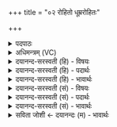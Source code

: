 +++
title = "०२ रोहितो धूम्ररोहितः"

+++
<details><summary>पदपाठः</summary>

रोहि॑तः। धू॒म्ररो॑हित॒ इति॑ धू॒म्ररो॑हितः। क॒र्कन्धु॑रोहित॒ऽइति॑ क॒र्कन्धु॑ऽरोहितः। ते। सौ॒म्याः। ब॒भ्रुः। अ॒रुणब॑भ्रु॒रिति॑ अरु॒णऽब॑भ्रुः॒। शुक॑बभ्रु॒रिति॒ शुक॑ऽबभ्रुः। ते। वा॒रु॒णाः। शि॒ति॒रन्ध्र॒ऽइति॑ शि॒ति॒ऽरन्ध्रः। अ॒न्यतः॑शितिरन्ध्र॒ऽइत्य॒न्यतः॑ऽशितिरन्ध्रः। स॒म॒न्तशि॑तिरन्ध्र॒ऽइति॑ सम॒न्तऽशि॑तिरन्ध्रः। ते। सा॒वि॒त्राः। शि॒ति॒बा॒हुरिति॑ शितिऽबा॒हुः। अ॒न्यतः॑शि॑तिबाहु॒रित्य॒न्यतः॑ऽशितिबाहुः। स॒म॒न्तशि॑तिबाहु॒रिति॑ सम॒न्तऽशि॑तिबाहुः। ते। बा॒र्ह॒स्प॒त्याः। पृष॑ती। क्षु॒द्रपृ॑ष॒तीति॑ क्षु॒द्रऽषृ॑पती। स्थू॒लपृ॑ष॒तीति॑ स्थू॒लऽपृ॑षती। ताः। मैत्रा॒व॒रु॒ण्यः᳖। २।
</details>

<details><summary>अधिमन्त्रम् (VC)</summary>

- सोमादयो देवताः
- प्रजापतिर्ऋषिः
- निचृत्संकृतिः
- गान्धारः
</details>

<details><summary>दयानन्द-सरस्वती (हि) - विषयः</summary>

फिर कौन पशु कैसे गुणवाले हैं? इस विषय को अगले मन्त्र में कहा है ॥
</details>

<details><summary>दयानन्द-सरस्वती (हि) - पदार्थः</summary>

पदार्थान्वयभाषाः -  हे मनुष्यो तुम को जो (रोहितः) सामान्य लाल (धूम्ररोहितः) धुमेला लाल और (कर्कन्धुरोहितः) पके बेर के समान लाल पशु हैं, (ते) वे (सौम्याः) सोम देवता अर्थात् सोम गुणवाले, जो (बभ्रुः) न्योला के समान धुमेला (अरुणबभ्रुः) लालामी लिये हुए न्योले के समान रंगवाला और (शुकबभ्रुः) सुग्गा की समता को लिये हुए न्योले के समान रंगयुक्त पशु हैं, (ते) वे सब (वारुणाः) वरुण देवतावाले अर्थात् श्रेष्ठ जो (शितिरन्ध्रः) शितिरन्ध्र अर्थात् जिसके मर्मस्थान आदि में सुपेदी (अन्यतःशितिरन्ध्रः) जो और अङ्ग से और अङ्ग में छेद से हों, वैसी जिसके जहाँ-तहाँ सुपेदी (समन्तशितिरन्ध्रः) और जिसके सब ओर से छेदों के समान सुपेदी के चिह्न हैं, (ते) वे सब (सावित्राः) सविता देवतावाले (शितिबाहुः) जिसके अगले भुजाओं में सुपेदी के चिह्न (अन्यतःशितिबाहुः) जिसके और अङ्ग से और अङ्ग में सुपेदी के चिह्न और (समन्तशितिबाहुः) जिसके सब और से अगले गोड़ों में सुपेदी के चिह्न हैं, ऐसे जो पशु हैं, (ते) वे (बार्हस्पत्याः) बृहस्पति देवतावाले तथा जो (पृषती) सब अङ्गों से अच्छी छिटकी हुई सी (क्षुद्रपृषती) जिसके छोटे-छोटे रंग-बिरंग छींटे और (स्थूलपृषती) जिसके मोटे-मोटे छींटे (ताः) वे सब (मैत्रावरुण्यः) प्राण और उदान देवतावाले होते हैं, यह जानना चाहिये ॥२ ॥
</details>

<details><summary>दयानन्द-सरस्वती (हि) - भावार्थः</summary>

भावार्थभाषाः -  जो चन्द्रमा आदि के उत्तम गुणवाले पशु हैं, उनसे उन-उन के गुण के अनुकूल काम मनुष्यों को सिद्ध करने चाहियें ॥२ ॥
</details>

<details><summary>दयानन्द-सरस्वती (सं) - विषयः</summary>

पुनः के पशवः कीदृशगुणा इत्याह ॥
</details>

<details><summary>दयानन्द-सरस्वती (सं) - पदार्थः</summary>

पदार्थान्वयभाषाः -  हे मनुष्या युष्माभिर्ये रोहितो धूम्ररोहितः कर्कन्धुरोहितश्च सन्ति ते सौम्याः। ये बभ्रुररुणबभ्रुः शुकबभ्रुश्च सन्ति ते वारुणाः। ये शितिरन्ध्रोऽन्यतश्शितिरन्ध्रः समन्तशितिरन्ध्रश्च सन्ति ते सावित्राः। ये शितिबाहुरन्यतःशितिबाहुः समन्तशितिबाहुश्च सन्ति ते बार्हस्पत्याः। याः पृषती क्षुद्रपृषती स्थूलपृषती च सन्ति ता मैत्रावरुण्यो भवन्तीति बोध्यम् ॥२ ॥
</details>

<details><summary>दयानन्द-सरस्वती (सं) - भावार्थः</summary>

भावार्थभाषाः -  ये चन्द्रादिगुणयुक्ताः पशवः सन्ति तैस्तत्तत्कार्य्यं मनुष्यैः साध्यम् ॥२ ॥
</details>

<details><summary>सविता जोशी ← दयानन्दः (म) - भावार्थः</summary>

भावार्थभाषाः -  जे चंद्रासारखे उत्तम गुणयुक्त पशू आहेत त्यांच्याकडून त्यांच्या त्यांच्या गुणानुसार माणसांनी कार्ये करून घ्यावीत.
</details>